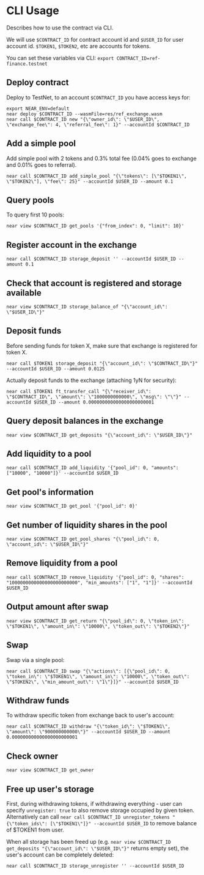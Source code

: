 # CLI Usage

Describes how to use the contract via CLI.

We will use `$CONTRACT_ID` for contract account id and `$USER_ID` for user account id.
`$TOKEN1`, `$TOKEN2`, etc are accounts for tokens.

You can set these variables via CLI: `export CONTRACT_ID=ref-finance.testnet`

## Deploy contract

Deploy to TestNet, to an account `$CONTRACT_ID` you have access keys for:

```
export NEAR_ENV=default
near deploy $CONTRACT_ID --wasmFile=res/ref_exchange.wasm
near call $CONTRACT_ID new "{\"owner_id\": \"$USER_ID\", \"exchange_fee\": 4, \"referral_fee\": 1}" --accountId $CONTRACT_ID
```

## Add a simple pool

Add simple pool with 2 tokens and 0.3% total fee (0.04% goes to exchange and 0.01% goes to referral).

```
near call $CONTRACT_ID add_simple_pool "{\"tokens\": [\"$TOKEN1\", \"$TOKEN2\"], \"fee\": 25}" --accountId $USER_ID --amount 0.1
```

## Query pools

To query first 10 pools:

```
near view $CONTRACT_ID get_pools '{"from_index": 0, "limit": 10}'
```

## Register account in the exchange

```
near call $CONTRACT_ID storage_deposit '' --accountId $USER_ID --amount 0.1
```

## Check that account is registered and storage available

```
near view $CONTRACT_ID storage_balance_of "{\"account_id\": \"$USER_ID\"}"
```

## Deposit funds

Before sending funds for token X, make sure that exchange is registered for token X.

```
near call $TOKEN1 storage_deposit "{\"account_id\": \"$CONTRACT_ID\"}" --accountId $USER_ID --amount 0.0125
```

Actually deposit funds to the exchange (attaching 1yN for security):

```
near call $TOKEN1 ft_transfer_call "{\"receiver_id\": \"$CONTRACT_ID\", \"amount\": \"1000000000000\", \"msg\": \"\"}" --accountId $USER_ID --amount 0.000000000000000000000001
```

## Query deposit balances in the exchange

```
near view $CONTRACT_ID get_deposits "{\"account_id\": \"$USER_ID\"}"
```

## Add liquidity to a pool

```
near call $CONTRACT_ID add_liquidity '{"pool_id": 0, "amounts": ["10000", "10000"]}' --accountId $USER_ID
```

## Get pool's information

```
near view $CONTRACT_ID get_pool '{"pool_id": 0}'
```

## Get number of liquidity shares in the pool

```
near view $CONTRACT_ID get_pool_shares "{\"pool_id\": 0, \"account_id\": \"$USER_ID\"}"
```

## Remove liquidity from a pool

```
near call $CONTRACT_ID remove_liquidity '{"pool_id": 0, "shares": "1000000000000000000000000", "min_amounts": ["1", "1"]}' --accountId $USER_ID
```

## Output amount after swap

```
near view $CONTRACT_ID get_return "{\"pool_id\": 0, \"token_in\": \"$TOKEN1\", \"amount_in\": \"10000\", \"token_out\": \"$TOKEN2\"}"
```

## Swap

Swap via a single pool:

```
near call $CONTRACT_ID swap "{\"actions\": [{\"pool_id\": 0, \"token_in\": \"$TOKEN1\", \"amount_in\": \"10000\", \"token_out\": \"$TOKEN2\", \"min_amount_out\": \"1\"}]}" --accountId $USER_ID
```

## Withdraw funds

To withdraw specific token from exchange back to user's account:

```
near call $CONTRACT_ID withdraw "{\"token_id\": \"$TOKEN1\", \"amount\": \"900000000000\"}" --accountId $USER_ID --amount 0.000000000000000000000001
```

## Check owner

```
near view $CONTRACT_ID get_owner
```

## Free up user's storage

First, during withdrawing tokens, if withdrawing everything - user can specify `unregister: true` to also remove storage occupied by given token. Alternatively can call `near call $CONTRACT_ID unregister_tokens "{\"token_ids\": [\"$TOKEN1\"]}" --accountId $USER_ID` to remove balance of $TOKEN1 from user.

When all storage has been freed up (e.g. `near view $CONTRACT_ID get_deposits "{\"account_id\": \"$USER_ID\"}"` returns empty set), the user's account can be completely deleted:

```
near call $CONTRACT_ID storage_unregister '' --accountId $USER_ID
```
